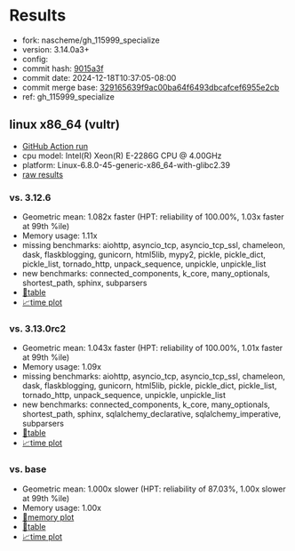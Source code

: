 # Results

- fork: nascheme/gh_115999_specialize
- version: 3.14.0a3+
- config: 
- commit hash: [9015a3f](https://github.com/nascheme/cpython/commit/9015a3f)
- commit date: 2024-12-18T10:37:05-08:00
- commit merge base: [329165639f9ac00ba64f6493dbcafcef6955e2cb](https://github.com/python/cpython/commit/329165639f9ac00ba64f6493dbcafcef6955e2cb)
- ref: gh_115999_specialize

## linux x86_64 (vultr)

- [GitHub Action run](https://github.com/facebookexperimental/free-threading-benchmarking/actions/runs/12399722559)
- cpu model: Intel(R) Xeon(R) E-2286G CPU @ 4.00GHz
- platform: Linux-6.8.0-45-generic-x86_64-with-glibc2.39
- [raw results](bm-20241218-vultr-x86_64-nascheme-gh_115999_specialize-3.14.0a3%2B-9015a3f.json)

### vs. 3.12.6

- Geometric mean: 1.082x faster (HPT: reliability of 100.00%, 1.03x faster at 99th %ile)
- Memory usage: 1.11x
- missing benchmarks: aiohttp, asyncio_tcp, asyncio_tcp_ssl, chameleon, dask, flaskblogging, gunicorn, html5lib, mypy2, pickle, pickle_dict, pickle_list, tornado_http, unpack_sequence, unpickle, unpickle_list
- new benchmarks: connected_components, k_core, many_optionals, shortest_path, sphinx, subparsers
- [📄table](bm-20241218-vultr-x86_64-nascheme-gh_115999_specialize-3.14.0a3%2B-9015a3f-vs-3.12.6.md)
- [📈time plot](bm-20241218-vultr-x86_64-nascheme-gh_115999_specialize-3.14.0a3%2B-9015a3f-vs-3.12.6.svg)

### vs. 3.13.0rc2

- Geometric mean: 1.043x faster (HPT: reliability of 100.00%, 1.01x faster at 99th %ile)
- Memory usage: 1.09x
- missing benchmarks: aiohttp, asyncio_tcp, asyncio_tcp_ssl, chameleon, dask, flaskblogging, gunicorn, html5lib, pickle, pickle_dict, pickle_list, tornado_http, unpack_sequence, unpickle, unpickle_list
- new benchmarks: connected_components, k_core, many_optionals, shortest_path, sphinx, sqlalchemy_declarative, sqlalchemy_imperative, subparsers
- [📄table](bm-20241218-vultr-x86_64-nascheme-gh_115999_specialize-3.14.0a3%2B-9015a3f-vs-3.13.0rc2.md)
- [📈time plot](bm-20241218-vultr-x86_64-nascheme-gh_115999_specialize-3.14.0a3%2B-9015a3f-vs-3.13.0rc2.svg)

### vs. base

- Geometric mean: 1.000x slower (HPT: reliability of 87.03%, 1.00x slower at 99th %ile)
- Memory usage: 1.00x
- [🧠memory plot](bm-20241218-vultr-x86_64-nascheme-gh_115999_specialize-3.14.0a3%2B-9015a3f-vs-base-mem.svg)
- [📄table](bm-20241218-vultr-x86_64-nascheme-gh_115999_specialize-3.14.0a3%2B-9015a3f-vs-base.md)
- [📈time plot](bm-20241218-vultr-x86_64-nascheme-gh_115999_specialize-3.14.0a3%2B-9015a3f-vs-base.svg)

